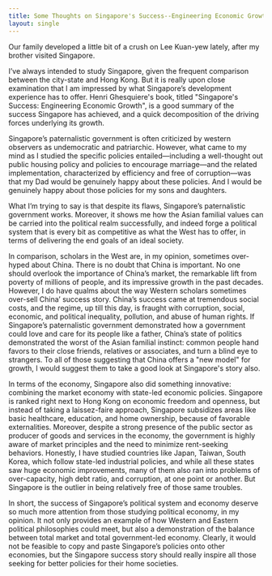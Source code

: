 ```yaml
---
title: Some Thoughts on Singapore's Success--Engineering Economic Growth
layout: single
---
```

Our family developed a little bit of a crush on Lee Kuan-yew lately, after my brother visited Singapore.

I’ve always intended to study Singapore, given the frequent comparison between the city-state and Hong Kong. But it is really upon close examination that I am impressed by what Singapore’s development experience has to offer. Henri Ghesquiere's book, titled "Singapore's Success: Engineering Economic Growth", is a good summary of the success Singapore has achieved, and a quick decomposition of the driving forces underlying its growth. 

Singapore’s paternalistic government is often criticized by western observers as undemocratic and patriarchic. However, what came to my mind as I studied the specific policies entailed—including a well-thought out public housing policy and policies to encourage marriage—and the related implementation, characterized by efficiency and free of corruption—was that my Dad would be genuinely happy about these policies. And I would be genuinely happy about those policies for my sons and daughters.

What I’m trying to say is that despite its flaws, Singapore’s paternalistic government works. Moreover, it shows me how the Asian familial values can be carried into the political realm successfully, and indeed forge a political system that is every bit as competitive as what the West has to offer, in terms of delivering the end goals of an ideal society.

In comparison, scholars in the West are, in my opinion, sometimes over-hyped about China. There is no doubt that China is important. No one should overlook the importance of China’s market, the remarkable lift from poverty of millions of people, and its impressive growth in the past decades. However, I do have qualms about the way Western scholars sometimes over-sell China’ success story. China’s success came at tremendous social costs, and the regime, up till this day, is fraught with corruption, social, economic, and political inequality, pollution, and abuse of human rights. If Singapore’s paternalistic government demonstrated how a government could love and care for its people like a father, China’s state of politics demonstrated the worst of the Asian familial instinct: common people hand favors to their close friends, relatives or associates, and turn a blind eye to strangers. To all of those suggesting that China offers a "new model" for growth, I would suggest them to take a good look at Singapore's story also.

In terms of the economy, Singapore also did something innovative: combining the market economy with state-led economic policies. Singapore is ranked right next to Hong Kong on economic freedom and openness, but instead of taking a laissez-faire approach, Singapore subsidizes areas like basic healthcare, education, and home ownership, because of favorable externalities. Moreover, despite a strong presence of the public sector as producer of goods and services in the economy, the government is highly aware of market principles and the need to minimize rent-seeking behaviors. Honestly, I have studied countries like Japan, Taiwan, South Korea, which follow state-led industrial policies, and while all these states saw huge economic improvements, many of them also ran into problems of over-capacity, high debt ratio, and corruption, at one point or another. But Singapore is the outlier in being relatively free of those same troubles.

In short, the success of Singapore’s political system and economy deserve so much more attention from those studying political economy, in my opinion. It not only provides an example of how Western and Eastern political philosophies could meet, but also a demonstration of the balance between total market and total government-led economy. Clearly, it would not be feasible to copy and paste Singapore’s policies onto other economies, but the Singapore success story should really inspire all those seeking for better policies for their home societies.

